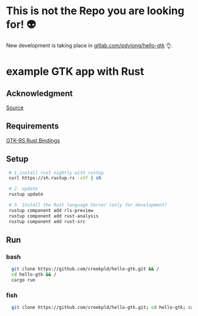 # This is not the Repo you are looking for! :alien:

New development is taking place in [gitlab.com/pdylong/hello-gtk](https://gitlab.com/pdylong/hello-gtk) :ok_hand:.

# example GTK app with Rust

## Acknowledgment 
[Source](https://www.youtube.com/watch?v=hLR8R0Zl0yY)

## Requirements
[GTK-RS Rust Bindings](http://gtk-rs.org/docs/requirements.html)


## Setup

   ```sh
    # 1.install rust nightly with rustup
    curl https://sh.rustup.rs -sSf | sh

    # 2. update 
    rustup update

    # 3. Install the Rust language Server (only for development)
    rustup component add rls-preview
    rustup component add rust-analysis
    rustup component add rust-src
  ```

## Run

### bash
  ```sh
    git clone https://github.com/creekpld/hello-gtk.git && /
    cd hello-gtk && /
    cargo run
  ```
### fish
  ```sh
    git clone https://github.com/creekpld/hello-gtk.git; cd hello-gtk; cargo run
  ```
